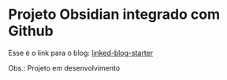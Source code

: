 # Projeto Obsidian integrado com Github
Esse é o link para o blog: [linked-blog-starter](https://linked-blog-starter-md-alpha-topaz.vercel.app/home) 

Obs.: Projeto em desenvolvimento 

